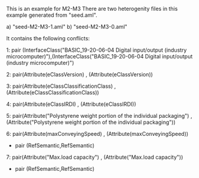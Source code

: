 This is an example for M2-M3 
There are two heterogenity files in this example generated from "seed.aml".

a) "seed-M2-M3-1.aml"
b) "seed-M2-M3-0.aml"

It contains the following conflicts:

1: pair (InterfaceClass("BASIC_19-20-06-04 Digital input/output (industry microcomputer)"),(InterfaceClass("BASIC_19-20-06-04 Digital input/output (industry microcomputer)")

2: pair(Attribute(eClassVersion) , (Attribute(eClassVersion))

3: pair(Attribute(eClassClassificationClass) , (Attribute(eClassClassificationClass))

4: pair(Attribute(eClassIRDI) , (Attribute(eClassIRDI))

5: pair(Attribute("Polystyrene weight portion of the individual packaging") , (Attribute("Polystyrene weight portion of the individual packaging"))

6: pair(Attribute(maxConveyingSpeed) , (Attribute(maxConveyingSpeed))

 - pair (RefSemantic,RefSemantic)

7: pair(Attribute("Max.load capacity") , (Attribute("Max.load capacity"))

 - pair (RefSemantic,RefSemantic)


